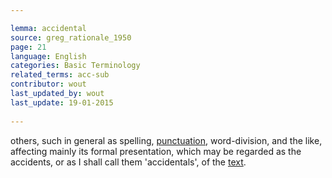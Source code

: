 ```yaml
---

lemma: accidental
source: greg_rationale_1950
page: 21 
language: English
categories: Basic Terminology
related_terms: acc-sub
contributor: wout
last_updated_by: wout
last_update: 19-01-2015
        
---
```


others, such in general as spelling, [punctuation](punctiuation.html), word-division, and the like, affecting mainly its formal presentation, which may be regarded as the accidents, or as I shall call them 'accidentals', of the [text](text.html).

